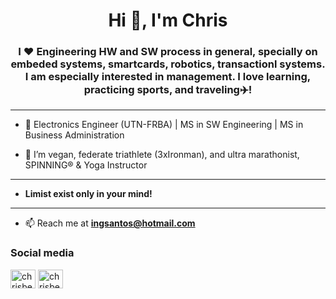 <h1 align="center">Hi 👋, I'm Chris</h1>
<h3 align="center">I ❤️ Engineering HW and SW process in general, specially on embeded systems, smartcards, robotics, transactionl systems. I am especially interested in management. I love learning, practicing sports, and traveling✈️!</h3>

---

- 📝 Electronics Engineer (UTN-FRBA) | MS in SW Engineering | MS in Business Administration

- 🌱 I’m vegan, federate triathlete (3xIronman), and ultra marathonist, SPINNING® & Yoga Instructor

---

- **Limist exist only in your mind!**

---
- 📫 Reach me at **ingsantos@hotmail.com** 

<h3 align="left">Social media</h3>
<p align="left">
<a href="https://ar.linkedin.com/in/christian-santos-beneduce-b6a15a1" target="_blank" rel="noopener noreferrer"><img align="center" src="https://cdn.jsdelivr.net/npm/simple-icons@3.0.1/icons/linkedin.svg" alt="chrisbeneduce" height="30" width="40" /></a>
<a href="https://instagram.com/chrisbeneduce_fit" target="_blank" rel="noopener noreferrer"><img align="center" src="https://cdn.jsdelivr.net/npm/simple-icons@3.0.1/icons/instagram.svg" alt="chrisbeneduce" height="30" width="40" /></a>
</p>

